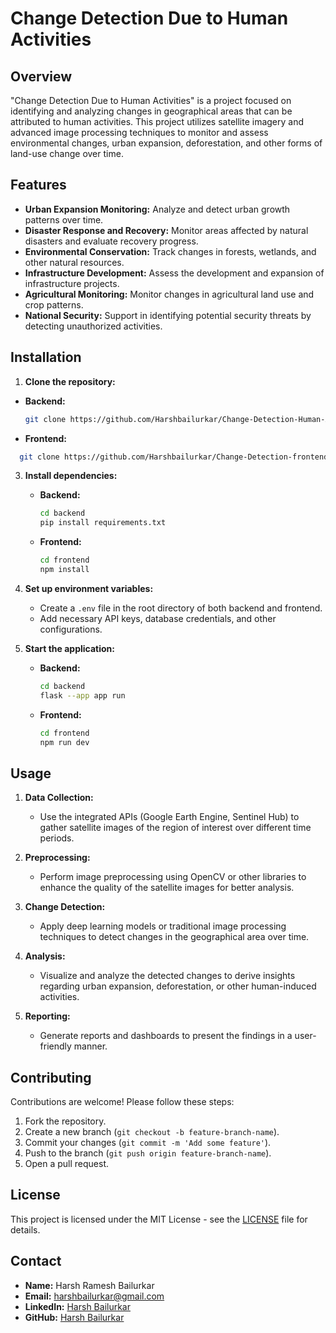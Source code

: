 # Change Detection Due to Human Activities

## Overview

"Change Detection Due to Human Activities" is a project focused on identifying and analyzing changes in geographical areas that can be attributed to human activities. This project utilizes satellite imagery and advanced image processing techniques to monitor and assess environmental changes, urban expansion, deforestation, and other forms of land-use change over time.

## Features

- **Urban Expansion Monitoring:** Analyze and detect urban growth patterns over time.
- **Disaster Response and Recovery:** Monitor areas affected by natural disasters and evaluate recovery progress.
- **Environmental Conservation:** Track changes in forests, wetlands, and other natural resources.
- **Infrastructure Development:** Assess the development and expansion of infrastructure projects.
- **Agricultural Monitoring:** Monitor changes in agricultural land use and crop patterns.
- **National Security:** Support in identifying potential security threats by detecting unauthorized activities.


## Installation

1. **Clone the repository:**
  - **Backend:**
    ```bash
    git clone https://github.com/Harshbailurkar/Change-Detection-Human-Activities.git
    ```
  - **Frontend:**
```bash
  git clone https://github.com/Harshbailurkar/Change-Detection-frontend.git
```
3. **Install dependencies:**
    - **Backend:**
      ```bash
      cd backend
      pip install requirements.txt
      ```
    - **Frontend:**
      ```bash
      cd frontend
      npm install
      ```

4. **Set up environment variables:**
    - Create a `.env` file in the root directory of both backend and frontend.
    - Add necessary API keys, database credentials, and other configurations.

5. **Start the application:**
    - **Backend:**
      ```bash
      cd backend
      flask --app app run
      ```
    - **Frontend:**
      ```bash
      cd frontend
      npm run dev
      ```

## Usage

1. **Data Collection:**
   - Use the integrated APIs (Google Earth Engine, Sentinel Hub) to gather satellite images of the region of interest over different time periods.

2. **Preprocessing:**
   - Perform image preprocessing using OpenCV or other libraries to enhance the quality of the satellite images for better analysis.

3. **Change Detection:**
   - Apply deep learning models or traditional image processing techniques to detect changes in the geographical area over time.

4. **Analysis:**
   - Visualize and analyze the detected changes to derive insights regarding urban expansion, deforestation, or other human-induced activities.

5. **Reporting:**
   - Generate reports and dashboards to present the findings in a user-friendly manner.


## Contributing

Contributions are welcome! Please follow these steps:

1. Fork the repository.
2. Create a new branch (`git checkout -b feature-branch-name`).
3. Commit your changes (`git commit -m 'Add some feature'`).
4. Push to the branch (`git push origin feature-branch-name`).
5. Open a pull request.

## License

This project is licensed under the MIT License - see the [LICENSE](LICENSE) file for details.

## Contact

- **Name:** Harsh Ramesh Bailurkar
- **Email:** harshbailurkar@gmail.com
- **LinkedIn:** [Harsh Bailurkar](https://www.linkedin.com/in/harsh-bailurkar)
- **GitHub:** [Harsh Bailurkar](https://github.com/Harshbailurkar)


